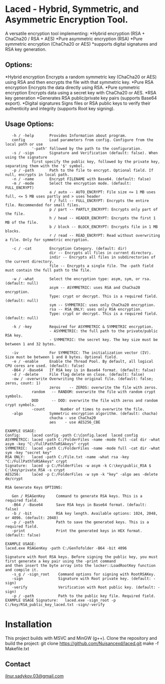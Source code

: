 # Laced - Hybrid, Symmetric, and Asymmetric Encryption Tool.

A versatile encryption tool implementing:
*Hybrid encryption (RSA + ChaCha20 / RSA + AES)
*Pure asymmetric encryption (RSA)
*Pure symmetric encryption (ChaCha20 or AES)
*supports digital signatures and RSA key generation.

## Options:
*Hybrid encryption
Encrypts a random symmetric key (ChaCha20 or AES) using RSA and then encrypts the file with that symmetric key.
*Pure RSA encryption
Encrypts the data directly using RSA.
*Pure symmetric encryption
Encrypts data using a secret key with ChaCha20 or AES.
*RSA key generation
*Generates RSA public/private key pairs (supports Base64 export).
*Digital signatures
Signs files or RSA public keys to verify their authenticity and integrity (supports Root key signing).
 
## Usage Options:
```shell
   -h / -help       Provides Information about program.
   config           Load parameters from config. Configure from the local path or use
		    '-path' followed by the path to the configuration.
   -s / -sign       Signature and Verification (default: false). When using the signature
		    first specify the public key, followed by the private key, separating them with the '$' symbol.
   -p / -path       Path to the file to encrypt. Optional field. If null, encrypts in local path.
   -n / -name       Encrypt FILENAME with Base64. (default: false)
   -m / -mode       Select the encryption mode. (default: FULL_ENCRYPT)
                    a / auto -- AUTO_ENCRYPT: File size <= 1 MB uses full, <= 5 MB uses partly and > uses header
                    f / full -- FULL_ENCRYPT: Encrypts the entire file. Recommended for small files.
                    p / part -- PARTLY_ENCRYPT: Encrypts only part of the file.
                    h / head -- HEADER_ENCRYPT: Encrypts the first 1 MB of the file.
                    b / block -- BLOCK_ENCRYPT: Encrypts file in 1 MB blocks.
                    r / read -- READ_ENCRYPT: Read without overwriting a file. Only for symmetric encryption.

   -c / -cat        Encryption Category. (default: dir)
                    dir -- Encrypts all files in current directory.
                    indir -- Encrypts all files in subdirectories of the current directory.
                    file -- Encrypts a single file. The -path field must contain the full path to the file.

   -w / -what       Select the encryption type: asym, sym, or rsa. (default: null)
                    asym -- ASYMMETRIC: uses RSA and ChaCha20 encryption.
                    Type: crypt or decrypt. This is a required field. (default: null)
                    sym -- SYMMETRIC: uses only ChaCha20 encryption.
                    rsa -- RSA_ONLY: uses only RSA encryption.
                    Type: crypt or decrypt. This is a required field. (default: null)

   -k / -key        Required for ASYMMETRIC & SYMMETRIC encryption.
                    - ASYMMETRIC: the full path to the private/public RSA key.
                    - SYMMETRIC: the secret key. The key size must be between 1 and 32 bytes.

   -iv              For SYMMETRIC: The initialization vector (IV). Size must be between 1 and 8 bytes. Optional field.
   -e / -enable     Enable the Thread Pool. By default, all logical CPU cores are used. (default: false)
   -B64 / -Base64   If RSA key is in Base64 format. (default: false)
   -d / -delete     File flag delete on close. (default: false)
   -ow / -overwrite Overwriting the original file. (default: false; zeros, count: 1)
                    zeros    -- ZEROS: overwrite the file with zeros.          
		    random   -- RANDOM: overwrite the file with random crypt symbols.
		    DOD      -- DOD: overwrite the file with zeros and random crypt symbols.
		    -count       Number of times to overwrite the file.
   -algo            Symmetric encryption algorithm. (default: chacha)
                    chacha - use ChaCha20
                    aes    - use AES256_CBE

EXAMPLE USAGE:
Config:     laced config -path C:\Config.laced	laced config
ASYMMETRIC: laced -path C:/FolderFiles -name -mode full -cat dir -what asym -key "C:/FullPathToRSAkeys" crypt
SYMMETRIC:  laced -path C:/FolderFiles -name -mode full -cat dir -what sym -key "secret key"
RSA ONLY:   laced -path C:/File.txt -name -what rsa -key "C:/FullPathToRSAkeys" crypt
Signature:  laced -p C:/FolderFiles -w asym -k C:\key\public_RSA $ C:\key\private_RSA -s crypt
AES256:     laced -p C:/FolderFiles -w sym -k "key" -algo aes -delete de/crypt

RSA Generate Keys OPTIONS:

   Gen / RSAGenKey     Command to generate RSA keys. This is a required field.
   -B64 / -Base64      Save RSA keys in Base64 format. (default: false)
   -b / -bit           RSA key length. Available options: 1024, 2048, or 4096. (default: 2048)
   -p / -path          Path to save the generated keys. This is a required field.
   -print              Print the generated keys in HEX format. (default: false)

EXAMPLE USAGE:
laced.exe RSAGenKey -path C:/GenTofolder -B64 -bit 4096

Signature with Root RSA keys. Before signing the public key, you must first generate a key pair using the -print command
and then insert the byte array into the locker::LoadRootKey function and compile it.
   -s_g / -sign_root    Command options for signing with RootRSAKey.
   -sign                Signature with Root private key. (default: -sign)
   -verify              Verification with Root public key. (default: -sign)
   -p / -path           Path to the public key file. Required field.
EXAMPLE USAGE Signature:   laced.exe -sign_root -p C:/key/RSA_public_key_laced.txt -sign/-verify
```


 # Installation
This project builds with MSVC and MinGW (g++).
Clone the repository and build the project:
git clone https://github.com/Nuisancexd/laced.git
make -f Makefile.txt

## Contact
ilnur.sadykov.03@gmail.com

